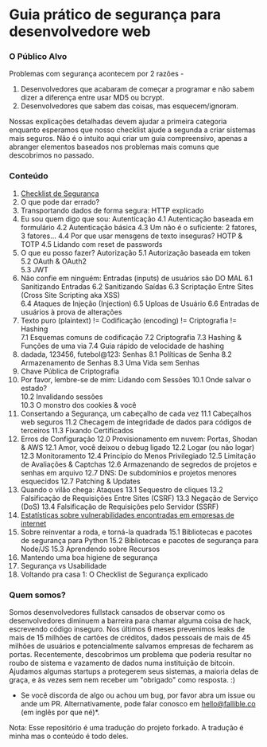 # Guia prático de segurança para desenvolvedore web

### O Público Alvo

Problemas com segurança acontecem por 2 razões - 

1. Desenvolvedores que acabaram de começar a programar e não sabem dizer a diferença entre usar MD5 ou bcrypt.
2. Desenvolvedores que sabem das coisas, mas esquecem/ignoram.

Nossas explicações detalhadas devem ajudar a primeira categoria enquanto esperamos que nosso checklist ajude a segunda a criar sistemas mais seguros. Não é o intuito aqui criar um guia compreensivo, apenas a abranger elementos baseados nos problemas mais comuns que descobrimos no passado.



### Conteúdo

1. [Checklist de Segurança](security-checklist.md)
2. O que pode dar errado?
3. Transportando dados de forma segura: HTTP explicado
4. Eu sou quem digo que sou: Autenticação 
4.1 Autenticação baseada em formulário
4.2 Autenticação básica
4.3 Um não é o suficiente: 2 fatores, 3 fatores...
4.4 Por que usar mensgens de texto inseguras? HOTP & TOTP
4.5 Lidando com reset de passwords
5. O que eu posso fazer? Autorização
5.1 Autorização baseada em token
5.2 OAuth & OAuth2  
5.3 JWT
6. Não confie em ninguém: Entradas (inputs) de usuários são DO MAL
6.1 Sanitizando Entradas 
6.2 Sanitizando Saídas
6.3 Scriptação Entre Sites (Cross Site Scripting aka XSS)  
6.4 Ataques de Injeção (Injection)
6.5 Uploas de Usuário
6.6 Entradas de usuários à prova de alterações
7. Texto puro (plaintext) != Codificação (encoding) != Criptografia  != Hashing  
7.1 Esquemas comuns de codificação
7.2 Criptografia
7.3 Hashing & Funções de uma via
7.4 Guia rápido de velocidade de hashing
8. dadada, 123456, futebol@123: Senhas
8.1 Políticas de Senha
8.2 Armazenamento de Senhas 
8.3 Uma Vida sem Senhas
9. Chave Pública de Criptografia
10. Por favor, lembre-se de mim: Lidando com Sessões
10.1 Onde salvar o estado?  
10.2 Invalidando sessões  
10.3 O monstro dos cookies & você
11. Consertando a Segurança, um cabeçalho de cada vez
11.1 Cabeçalhos web seguros
11.2 Checagem de integridade de dados para códigos de terceiros
11.3 Fixando Certificados
12. Erros de Configuração
12.0 Provisionamento em nuvem: Portas, Shodan & AWS
12.1 Amor, você deixou o debug ligado
12.2 Logar (ou não logar)
12.3 Monitoramento
12.4 Princípio do Menos Privilegiado
12.5 Limitação de Avaliações & Captchas
12.6 Armazenando de segredos de projetos e senhas em arquivo
12.7 DNS: De subdomínios e projetos menores esquecidos
12.7 Patching & Updates
13. Quando o vilão chega: Ataques
13.1 Sequestro de cliques
13.2 Falsificação de Requisições Entre Sites (CSRF)
13.3 Negação de Serviço (DoS)
13.4 Falsificação de Requisições pelo Servidor (SSRF)
14. [Estatísticas sobre vulnerabilidades encontradas em empresas de internet](vulnerabilities-stats.md)   
15. Sobre reinventar a roda, e torná-la quadrada
15.1 Bibliotecas e pacotes de segurança para Python 
15.2 Bibliotecas e pacotes de segurança para Node/JS
15.3 Aprendendo sobre Recursos
16. Mantendo uma boa higiene de segurança
17. Segurança vs Usabilidade
18. Voltando pra casa 1: O Checklist de Segurança explicado




### Quem somos?

Somos desenvolvedores fullstack cansados de observar como os desenvolvedores diminuem a barreira para chamar alguma coisa de hack, escrevendo código inseguro. Nos últimos 6 meses prevenimos leaks de mais de 15 milhões de cartões de créditos, dados pessoais de mais de 45 milhões de usuários e potencialmente salvamos empresas de fecharem as portas. Recentemente, descobrimos um problema que poderia resultar no roubo de sistema e vazamento de dados numa instituição de bitcoin. Ajudamos algumas startups a protegerem seus sistemas, a maioria delas de graça, e às vezes sem nem receber um "obrigado" como resposta. :)

* Se você discorda de algo ou achou um bug, por favor abra um issue ou ande um PR. Alternativamente, pode falar conosco em hello@fallible.co (em inglês por que né)*.

Nota: Esse repositório é uma tradução do projeto forkado. A tradução é minha mas o conteúdo é todo deles.